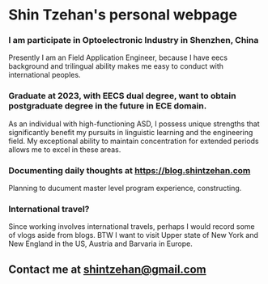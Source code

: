 # Shin Tzehan's personal webpage

### I am participate in Optoelectronic Industry in Shenzhen, China
Presently I am an Field Application Engineer, because I have eecs background and trilingual ability makes me easy to conduct with international peoples.
### Graduate at 2023, with EECS dual degree, want to obtain postgraduate degree in the future in ECE domain.
As an individual with high-functioning ASD, I possess unique strengths that significantly benefit my pursuits in linguistic learning and the engineering field. My exceptional ability to maintain concentration for extended periods allows me to excel in these areas.
### Documenting daily thoughts at <https://blog.shintzehan.com>
Planning to ducument master level program experience, constructing.
### International travel?
Since working involves international travels, perhaps I would record some of vlogs aside from blogs. BTW I want to visit Upper state of New York and New England in the US, Austria and Barvaria in Europe.
## Contact me at <shintzehan@gmail.com>
